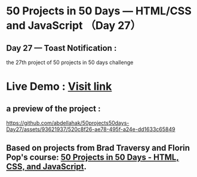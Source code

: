 # 50 Projects in 50 Days — HTML/CSS and JavaScript （Day 27）

## Day 27 — Toast Notification :

the 27th project of 50 projects in 50 days challenge

# Live Demo : <a href="https://abdellahak.github.io/50projects50days-Day27/">Visit link</a>

## a preview of the project :

https://github.com/abdellahak/50projects50days-Day27/assets/93621937/520c8f26-ae78-495f-a24e-dd1633c65849


## Based on projects from Brad Traversy and Florin Pop's course: <a href="https://50projects50days.com">50 Projects in 50 Days - HTML, CSS, and JavaScript</a>.
